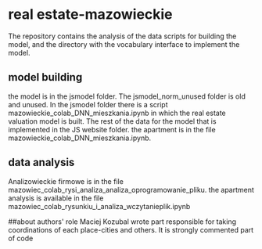 # real estate-mazowieckie
The repository contains the analysis of the data scripts for building the model, and the directory with the vocabulary interface to implement the model.

## model building
the model is in the jsmodel folder. The jsmodel_norm_unused folder is old and unused. In the jsmodel folder there is a script mazowieckie_colab_DNN_mieszkania.ipynb in which the real estate valuation model is built. The rest of the data for the model that is implemented in the JS website folder.
the apartment is in the file mazowieckie_colab_DNN_mieszkania.ipynb.

## data analysis
Analizowieckie firmowe is in the file mazowiec_colab_rysi_analiza_analiza_oprogramowanie_pliku.
the apartment analysis is available in the file mazowiec_colab_rysunkiu_i_analiza_wczytanieplik.ipynb

##about authors' role
Maciej Kozubal wrote part responsible for taking coordinations of each place-cities and others. It is strongly commented part of code
